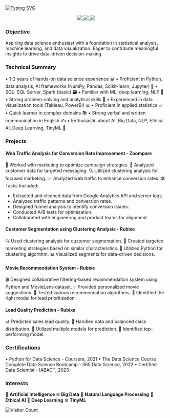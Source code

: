 [![Typing SVG](https://readme-typing-svg.demolab.com?font=Roboto+Slab&weight=500&size=40&pause=1000&color=FB3640&vCenter=true&repeat=false&width=600&lines=Hello%2C+I+am+Tanmay+Kalbande+)](https://git.io/typing-svg)

<div align="center"> 
  <a href="mailto:kalbandetanmay@gmail.com">
    <img src="https://img.shields.io/badge/Gmail-333333?style=for-the-badge&logo=gmail&logoColor=red" />
  </a>
  <a href="https://linkedin.com/in/tanmay-kalbande" target="_blank">
    <img src="https://img.shields.io/badge/LinkedIn-0077B5?style=for-the-badge&logo=linkedin&logoColor=white" target="_blank" />
  </a>
  <a href="https://tanmay-kalbande.github.io/" target="_blank">
     <img src="https://img.shields.io/badge/Portfolio-FF5722?style=for-the-badge&logo=todoist&logoColor=white" target="_blank" />
  </a>
</div>

### Objective
Aspiring data science enthusiast with a foundation in statistical analysis, machine learning, and data visualization. Eager to contribute meaningful insights to drive data-driven decision-making.

### Technical Summary
• 1-2 years of hands-on data science experience 📊
• Proficient in Python, data analysis, AI frameworks (NumPy, Pandas, Scikit-learn, Jupyter) 🐍
• SQL: SQL Server, Spark (basic) 🗃️
• Familiar with ML, deep learning, NLP 🤖
• Strong problem-solving and analytical skills 🧠
• Experienced in data visualization tools (Tableau, PowerBI) 📊
• Proficient in applied statistics 📈
• Quick learner in complex domains 📚
• Strong verbal and written communication in English ✍️
• Enthusiastic about AI, Big Data, NLP, Ethical AI, Deep Learning, TinyML 🌟

### Projects
#### Web Traffic Analysis for Conversion Rate Improvement - Zoompare
🚀 Worked with marketing to optimize campaign strategies.
🎯 Analyzed customer data for targeted messaging.
🔍 Utilized clustering analysis for focused marketing.
📈 Analyzed web traffic to enhance conversion rates.
🛠️ Tasks Included:
   - Extracted and cleaned data from Google Analytics API and server logs.
   - Analyzed traffic patterns and conversion rates.
   - Designed funnel analysis to identify conversion issues.
   - Conducted A/B tests for optimization.
   - Collaborated with engineering and product teams for alignment.

#### Customer Segmentation using Clustering Analysis - Rubixe
🔍 Used clustering analysis for customer segmentation.
🎯 Created targeted marketing strategies based on similar characteristics.
🐍 Utilized Python for clustering algorithm.
📊 Visualized segments for data-driven decisions.

#### Movie Recommendation System - Rubixe
🎬 Designed collaborative filtering-based recommendation system using Python and MovieLens dataset.
💡 Provided personalized movie suggestions.
🧪 Tested various recommendation algorithms.
🎯 Identified the right model for lead prioritization.

#### Lead Quality Prediction - Rubixe
📊 Predicted sales lead quality.
🔄 Handled data and balanced class distribution.
🤖 Utilized multiple models for prediction.
🥇 Identified top-performing model.

### Certifications
• Python for Data Science - Coursera, 2021
• The Data Science Course Complete Data Science Bootcamp - 365 Data Science, 2022
• Certified Data Scientist - IABAC™, 2023

### Interests
🌟 **Artificial Intelligence**
🌐 **Big Data**
📜 **Natural Language Processing**
🤝 **Ethical AI**
🧠 **Deep Learning**
⚙️ **TinyML**

![Visitor Count](https://visitor-badge.laobi.icu/badge?page_id=tanmay-kalbande.tanmay-kalbande&left_color=crimson&right_color=708090)

